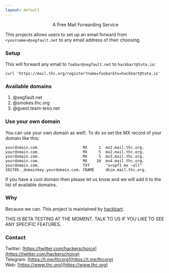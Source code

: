 ```yaml
---
layout: default
---
```


<div style="text-align:center">A Free Mail Forwarding Service</div>

This projects allows users to set up an email forward from ```<yourname>@segfault.net``` to any email address of their choosing.

### Setup

This will forward any email to ```foobar@segfault.net``` to ```hackbart@tuto.io```:
```shell
curl 'https://mail.thc.org/register?name=foobar&to=hackbart@tuta.io'
```

### Available domains

1. @segfault.net
1. @smokes.thc.org
1. @guest.team-teso.net

### Use your own domain

You can use your own domain as well!. To do so set the MX record of your domain like this:
```
yourdomain.com.                   MX     1  mx1.mail.thc.org.
yourdomain.com.                   MX     5  mx2.mail.thc.org.
yourdomain.com.                   MX     5  mx3.mail.thc.org.
yourdomain.com.                   MX    10  mx4.mail.thc.org.
yourdomain.com.                   TXT       "v=spf1 mx ~all"
201705._domainkey.yourdomain.com. CNAME     dkim.mail.thc.org. 
```

If you have a cool domain then please let us know and we will add it to the list of available domains.

### Why

Because we can. This project is maintained by [hackbart](https://t.me/thcorg).

THIS IS BETA TESTING AT THE MOMENT. TALK TO US IF YOU LIKE TO SEE ANY SPECIFIC FEATURES.

### Contact

Twitter: [https://twitter.com/hackerschoice](https://twitter.com/hackerschoice)  
Telegram: [https://t.me/thcorg](https://t.me/thcorg)  
Web: [https://www.thc.org](https://www.thc.org)  
